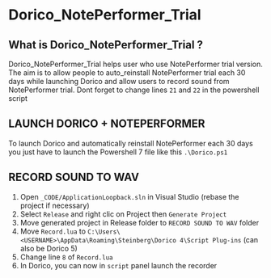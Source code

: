 # Dorico_NotePerformer_Trial

## What is Dorico_NotePerformer_Trial ?

Dorico_NotePerformer_Trial helps user who use NotePerformer trial version. The aim is to allow people to auto_reinstall NotePerformer trial each 30 days while launching Dorico and allow users to record sound from NotePerformer trial.
Dont forget to change lines `21` and `22` in the powershell script

## LAUNCH DORICO + NOTEPERFORMER

To launch Dorico and automatically reinstall NotePerformer each 30 days you just have to launch the Powershell 7 file like this `.\Dorico.ps1` 

## RECORD SOUND TO WAV

1. Open `_CODE/ApplicationLoopback.sln` in Visual Studio (rebase the project if necessary)
2. Select `Release` and right clic on Project then `Generate Project`
3. Move generated project in Release folder to `RECORD SOUND TO WAV` folder
4. Move `Record.lua` to `C:\Users\<USERNAME>\AppData\Roaming\Steinberg\Dorico 4\Script Plug-ins` (can also be Dorico 5)
5. Change line `8` of `Record.lua`
6. In Dorico, you can now in `script` panel launch the recorder 
